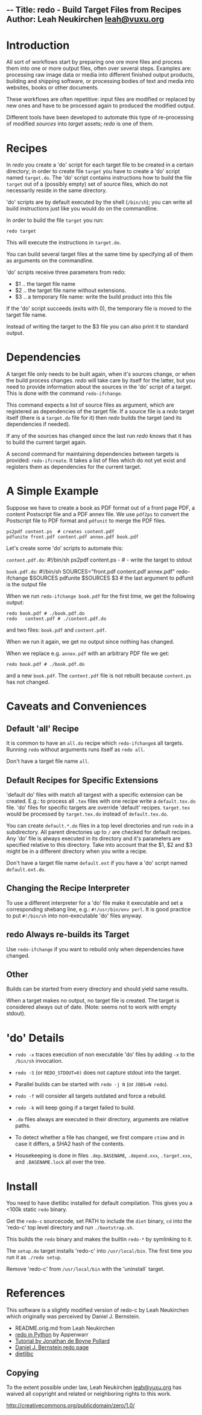 --
Title: redo - Build Target Files from Recipes
Author: Leah Neukirchen <leah@vuxu.org>
--

# Introduction

All sort of workflows start by preparing one ore more files and
process them into one or more output files, often over several steps.
Examples are: processing raw image data or media into different
finished output products, building and shipping software, or
processing bodies of text and media into websites, books or other
documents.

These workflows are often repetitive: input files are modified or
replaced by new ones and have to be processed again to produced the
modified output.

Different tools have been developed to automate this type of
re-processing of modified *sources* into *target* assets; *redo* is
one of them.


# Recipes

In *redo* you create a 'do' script for each target file to be created
in a certain directory; in order to create file `target` you have to
create a 'do' script named `target.do`.  The 'do' script contains
instructions how to build the file `target` out of a (possibly empty)
set of source files, which do not necessarily reside in the same
directory.

'do' scripts are by default executed by the shell (`/bin/sh`); you can
write all build instructions just like you would do on the
commandline.

In order to build the file `target` you run:

	redo target
	
This will execute the instructions in `target.do`.

You can build several target files at the same time by specifying all
of them as arguments on the commandline.

'do' scripts receive three parameters from redo:
- $1 .. the target file name
- $2 .. the target file name without extensions.
- $3 .. a temporary file name: write the build product into this file

If the 'do' script succeeds (exits with 0), the temporary file is
moved to the target file name.

Instead of writing the target to the $3 file you can also print it to
standard output.


# Dependencies

A target file only needs to be built again, when it's sources change,
or when the build process changes.  *redo* will take care by itself
for the latter, but you need to provide information about the sources
in the 'do' script of a target. This is done with the command
`redo-ifchange`.

This command expects a list of source files as argument, which are
registered as dependencies of the target file.  If a source file is a
*redo* target itself (there is a `target.do` file for it) then *redo*
builds the target (and its dependencies if needed).

If any of the sources has changed since the last run *redo* knows that
it has to build the current target again.

A second command for maintaining dependencies between targets is
provided: `redo-ifcreate`.  It takes a list of files which do not yet
exist and registers them as dependencies for the current target.

# A Simple Example

Suppose we have to create a book as PDF format out of a front page
PDF, a content Postscript file and a PDF annex file.  We use `pdf2ps`
to convert the Postscript file to PDF format and `pdfunit` to merge
the PDF files.

	ps2pdf content.ps  # creates content.pdf
	pdfunite front.pdf content.pdf annex.pdf book.pdf
	
Let's create some 'do' scripts to automate this:

`content.pdf.do`:
	#!/bin/sh
	ps2pdf content.ps -  # - write the target to stdout

`book.pdf.do`:
	#!/bin/sh
	SOURCES="front.pdf content.pdf annex.pdf"
	redo-ifchange $SOURCES
	pdfunite $SOURCES $3  # the last argument to pdfunit is the output file

When we run `redo-ifchange book.pdf` for the first time, we get the
following output:

	redo book.pdf # ./book.pdf.do
	redo   content.pdf # ./content.pdf.do

and two files: `book.pdf` and `content.pdf`.

When we run it again, we get no output since nothing has changed.

When we replace e.g. `annex.pdf` with an arbitrary PDF file we get:

	redo book.pdf # ./book.pdf.do

and a new `book.pdf`. The `content.pdf` file is not rebuilt because
`content.ps` has not changed.


# Caveats and Conveniences

## Default 'all' Recipe

It is common to have an `all.do` recipe which `redo-ifchange`s all
targets.  Running `redo` without arguments runs itself as `redo all`.

Don't have a target file name `all`.


## Default Recipes for Specific Extensions

'default do' files with match all targest with a specific extension
can be created. E.g.: to process all `.tex` files with one recipe
write a `default.tex.do` file.  'do' files for specific targets are
override 'default' recipes. `target.tex` would be processed by
`target.tex.do` instead of `default.tex.do`.

You can create `default.*.do` files in a top level directories and run
`redo` in a subdirectory.  All parent directories up to `/` are
checked for default recipes.  Any 'do' file is always executed in its
directory and it's parameters are specified relative to this
directory. Take into account that the $1, $2 and $3 might be in a
different directory when you write a recipe.

Don't have a target file name `default.ext` if you have a 'do' script
named `default.ext.do`.



## Changing the Recipe Interpreter

To use a different interpreter for a 'do' file make it executable and
set a corresponding shebang line, e.g.: `#!/usr/bin/env perl`.  It is
good practice to put `#!/bin/sh` into non-executable 'do' files
anyway.


## redo Always re-builds its Target

Use `redo-ifchange` if you want to rebuild only when dependencies have
changed.


## Other

Builds can be started from every directory and should yield same results.

When a target makes no output, no target file is created.  The target
is considered always out of date. (Note: seems not to work with empty
stdout).


# 'do' Details

* `redo -x` traces execution of non executable 'do' files by adding
  `-x` to the `/bin/sh` invocation.

* `redo -S` (or `REDO_STDOUT=0)` does not capture stdout into the target.

* Parallel builds can be started with `redo -j N` (or `JOBS=N redo`).

* `redo -f` will consider all targets outdated and force a rebuild.

* `redo -k` will keep going if a target failed to build.

* `.do` files always are executed in their directory, arguments are
  relative paths.

* To detect whether a file has changed, we first compare `ctime` and
  in case it differs, a SHA2 hash of the contents.

* Housekeeping is done in files `.dep.BASENAME`, `.depend.xxx`,
`.target.xxx`, and `.BASENAME.lock` all over the tree. 


# Install

You need to have dietlibc installed for default compilation.  This
gives you a <100k static `redo` binary.

Get the `redo-c` sourcecode, set PATH to include the `diet` binary,
`cd` into the 'redo-c' top level directory and run `./bootstrap.sh`.

This builds the `redo` binary and makes the builtin `redo-*` by
symlinking to it.

The `setup.do` target installs 'redo-c' into `/usr/local/bin`.  The
first time you run it as `./redo setup`.

Remove 'redo-c' from `/usr/local/bin` with the 'uninstall` target.


# References

This software is a slightly modified version of redo-c by Leah
Neukirchen which originally was perceived by Daniel J. Bernstein.


- README.orig.md from Leah Neukirchen
- [redo in Python](https://redo.readthedocs.io/en/latest/) by Appenwarr
- [Tutorial by Jonathan de Boyne Pollard](http://jdebp.info/FGA/introduction-to-redo.html)
- [Daniel J. Bernstein redo page](http://cr.yp.to/redo.html)
- [dietlibc](https://www.fefe.de/dietlibc/)


## Copying

To the extent possible under law, Leah Neukirchen <leah@vuxu.org>
has waived all copyright and related or neighboring rights to this work.

http://creativecommons.org/publicdomain/zero/1.0/
